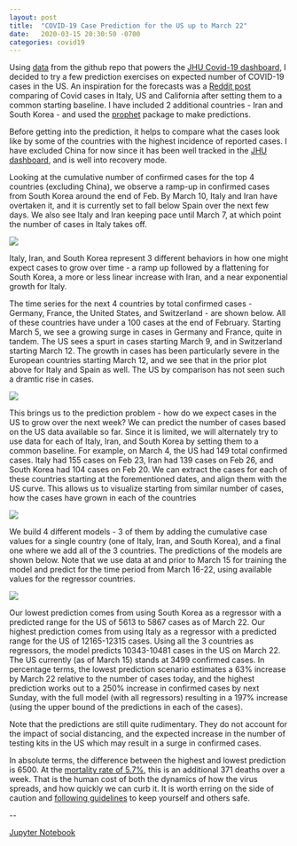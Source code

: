 ```yaml
---
layout: post
title:  "COVID-19 Case Prediction for the US up to March 22"
date:   2020-03-15 20:30:50 -0700
categories: covid19
---
```


Using [data][jhu-data] from the github repo that powers the [JHU Covid-19 dashboard](), I decided to try a few prediction exercises on expected number of COVID-19 cases in the US. An inspiration for the forecasts was a [Reddit post][red-covid19] comparing of Covid cases in Italy, US and California after setting them to a common starting baseline. I have included 2 additional countries - Iran and South Korea - and used the [prophet][prophet] package to make predictions. 

Before getting into the prediction, it helps to compare what the cases look like by some of the countries with the highest incidence of reported cases. I have excluded China for now since it has been well tracked in the [JHU dashboard][jhu-dash], and is well into recovery mode. 

Looking at the cumulative number of confirmed cases for the top 4 countries (excluding China), we observe a ramp-up in confirmed cases from South Korea around the end of Feb. By March 10, Italy and Iran have overtaken it, and it is currently set to fall below Spain over the next few days. We also see Italy and Iran keeping pace until March 7, at which point the number of cases in Italy takes off. 

<img src="{{site.baseurl}}/assets/images/top1_4_cases.png">

Italy, Iran, and South Korea represent 3 different behaviors in how one might expect cases to grow over time - a ramp up followed by a flattening for South Korea, a more or less linear increase with Iran, and a near exponential growth for Italy. 


The time series for the next 4 countries by total confirmed cases - Germany, France, the United States, and Switzerland - are shown below. All of these countries have under a 100 cases at the end of February. Starting March 5, we see a growing surge in cases in Germany and France, quite in tandem. The US sees a spurt in cases starting March 9, and in Switzerland starting March 12. The growth in cases has been particularly severe in the European countries starting March 12, and we see that in the prior plot above for Italy and Spain as well. The US by comparison has not seen such a dramtic rise in cases. 

<img src="{{site.baseurl}}/assets/images/top5_8_cases.png">

This brings us to the prediction problem - how do we expect cases in the US to grow over the next week? We can predict the number of cases based on the US data available so far. Since it is limited, we will alternately try to use data for each of Italy, Iran, and South Korea by setting them to a common baseline. For example, on March 4, the US had 149 total confirmed cases. Italy had 155 cases on Feb 23, Iran had 139 cases on Feb 26, and South Korea had 104 cases on Feb 20. We can extract the cases for each of these countries starting at the forementioned dates, and align them with the US curve. This allows us to visualize starting from similar number of cases, how the cases have grown in each of the countries

<img src="{{site.baseurl}}/assets/images/us_baselined_cases.png">

We build 4 different models - 3 of them by adding the cumulative case values for a single country (one of Italy, Iran, and South Korea), and a final one where we add all of the 3 countries. The predictions of the models are shown below. Note that we use data at and prior to March 15 for training the model and predict for the time period from March 16-22, using available values for the regressor countries. 

<img src="{{site.baseurl}}/assets/images/us_predictions_march16_22.png">

Our lowest prediction comes from using South Korea as a regressor with a predicted range for the US of 5613 to 5867 cases as of March 22. Our highest prediction comes from using Italy as a regressor with a predicted range for the US of 12165-12315 cases. Using all the 3 countries as regressors, the model predicts 10343-10481 cases in the US on March 22. The US currently (as of March 15) stands at 3499 confirmed cases. In percentage terms, the lowest prediction scenario estimates a 63% increase by March 22 relative to the number of cases today, and the highest prediction works out to a 250% increase in confirmed cases by next Sunday, with the full model (with all regressors) resulting in a 197% increase (using the upper bound of the predictions in each of the cases).

Note that the predictions are still quite rudimentary. They do not account for the impact of social distancing, and the expected increase in the number of testing kits in the US which may result in a surge in confirmed cases. 

In absolute terms, the difference between the highest and lowest prediction is 6500. At the [mortality rate of 5.7%][lancet], this is an additional 371 deaths over a week. That is the human cost of both the dynamics of how the virus spreads, and how quickly we can curb it. It is worth erring on the side of caution and [following guidelines][cdc] to keep yourself and others safe. 

--

[Jupyter Notebook][nb] 


[jhu-data]: https://github.com/CSSEGISandData/COVID-19
[jhu-dash]: https://gisanddata.maps.arcgis.com/apps/opsdashboard/index.html#/bda7594740fd40299423467b48e9ecf6
[red-covid19]: https://www.reddit.com/r/dataisbeautiful/comments/fiun99/oc_comparison_of_italy_usa_and_california_covid19
[prophet]: https://facebook.github.io/prophet/
[lancet]: https://www.thelancet.com/journals/laninf/article/PIIS1473-3099(20)30195-X/fulltext
[cdc]: https://www.cdc.gov/coronavirus/2019-ncov/prepare/index.html
[nb]: https://github.com/niranjansh/covid19/blob/master/Covid_prediction_march16_22.ipynb